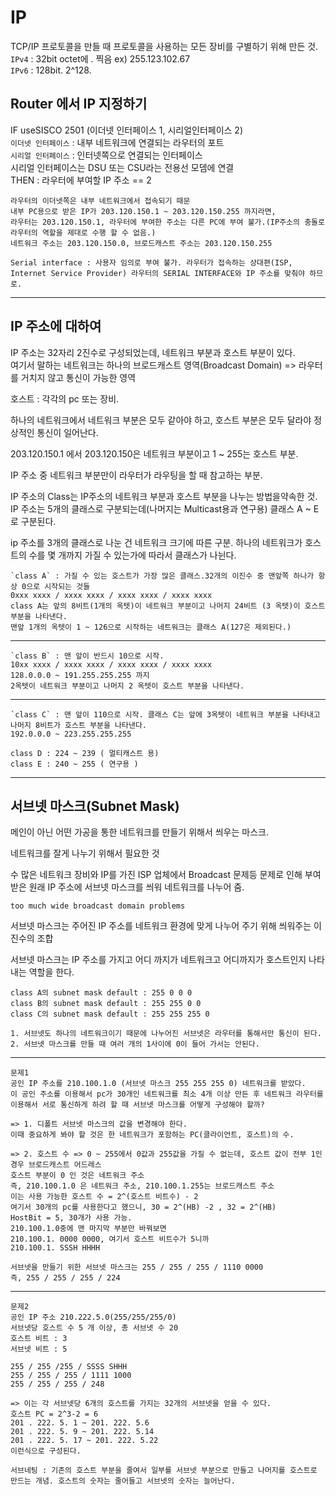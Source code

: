 # IP
TCP/IP 프로토콜을 만들 때 프로토콜을 사용하는 모든 장비를 구별하기 위해 만든 것.  
`IPv4` : 32bit octet에 . 찍음 ex) 255.123.102.67  
`IPv6` : 128bit. 2^128. 

## Router 에서 IP 지정하기
IF useSISCO 2501 (이더넷 인터페이스 1, 시리얼인터페이스 2)  
`이더넷 인터페이스` : 내부 네트워크에 연결되는 라우터의 포트  
`시리얼 인터페이스` : 인터넷쪽으로 연결되는 인터페이스  
시리얼 인터페이스는 DSU 또는 CSU라는 전용선 모뎀에 연결  
THEN : 라우터에 부여할 IP 주소 == 2

    라우터의 이더넷쪽은 내부 네트워크에서 접속되기 때문  
    내부 PC용으로 받은 IP가 203.120.150.1 ~ 203.120.150.255 까지라면,
    라우터는 203.120.150.1, 라우터에 부여한 주소는 다른 PC에 부여 불가.(IP주소의 충돌로 라우터의 역할을 제대로 수행 할 수 없음.)
    네트워크 주소는 203.120.150.0, 브로드캐스트 주소는 203.120.150.255

    Serial interface : 사용자 임의로 부여 불가. 라우터가 접속하는 상대편(ISP, Internet Service Provider) 라우터의 SERIAL INTERFACE와 IP 주소를 맞춰야 하므로.
***
## IP 주소에 대하여
IP 주소는 32자리 2진수로 구성되었는데, 네트워크 부분과 호스트 부분이 있다.  
여기서 말하는 네트워크는 하나의 브로드캐스트 영역(Broadcast Domain) => 라우터를 거치지 않고 통신이 가능한 영역  

호스트 : 각각의 pc 또는 장비.

하나의 네트워크에서 네트워크 부분은 모두 같아야 하고, 호스트 부분은 모두 달라야 정상적인 통신이 일어난다.

203.120.150.1 에서 203.120.150은 네트워크 부분이고 1 ~ 255는 호스트 부분.

IP 주소 중 네트워크 부분만이 라우터가 라우팅을 할 때 참고하는 부분.

IP 주소의 Class는 IP주소의 네트워크 부분과 호스트 부분을 나누는 방법을약속한 것. IP 주소는 5개의 클래스로 구분되는데(나머지는 Multicast용과 연구용) 클래스 A ~ E로 구분된다.

ip 주소를 3개의 클래스로 나눈 건 네트워크 크기에 따른 구분. 하나의 네트워크가 호스트의 수를 몇 개까지 가질 수 있는가에 따라서 클래스가 나뉜다.

    `class A` : 가질 수 있는 호스트가 가장 많은 클래스.32개의 이진수 중 맨앞쪽 하나가 항상 0으로 시작되는 것들
    0xxx xxxx / xxxx xxxx / xxxx xxxx / xxxx xxxx
    class A는 앞의 8비트(1개의 옥텟)이 네트워크 부분이고 나머지 24비트 (3 옥텟)이 호스트 부분을 나타낸다.
    맨앞 1개의 옥텟이 1 ~ 126으로 시작하는 네트워크는 클래스 A(127은 제외된다.)
***
    `class B` : 맨 앞이 반드시 10으로 시작.
    10xx xxxx / xxxx xxxx / xxxx xxxx / xxxx xxxx
    128.0.0.0 ~ 191.255.255.255 까지
    2옥텟이 네트워크 부분이고 나머지 2 옥텟이 호스트 부분을 나타낸다. 
***
    `class C` : 맨 앞이 110으로 시작. 클래스 C는 앞에 3옥텟이 네트워크 부분을 나타내고 나머지 8비트가 호스트 부분을 나타낸다.
    192.0.0.0 ~ 223.255.255.255

    class D : 224 ~ 239 ( 멀티캐스트 용)
    class E : 240 ~ 255 ( 연구용 )

***
## 서브넷 마스크(Subnet Mask)
메인이 아닌 어떤 가공을 통한 네트워크를 만들기 위해서 씌우는 마스크.  

네트워크를 잘게 나누기 위해서 필요한 것

수 많은 네트워크 장비와 IP를 가진 ISP 업체에서 Broadcast 문제등 문제로 인해 부여받은 원래 IP 주소에 서브넷 마스크를 씌워 네트워크를 나누어 줌.  

`too much wide broadcast domain problems`

서브넷 마스크는 주어진 IP 주소를 네트워크 환경에 맞게 나누어 주기 위해 씌워주는 이진수의 조합

서브넷 마스크는 IP 주소를 가지고 어디 까지가 네트워크고 어디까지가 호스트인지 나타내는 역할을 한다.

    class A의 subnet mask default : 255 0 0 0
    class B의 subnet mask default : 255 255 0 0
    class C의 subnet mask default : 255 255 255 0

    1. 서브넷도 하나의 네트워크이기 때문에 나누어진 서브넷은 라우터를 통해서만 통신이 된다.
    2. 서브넷 마스크를 만들 때 여러 개의 1사이에 0이 들어 가서는 안된다.
***
    문제1
    공인 IP 주소를 210.100.1.0 (서브넷 마스크 255 255 255 0) 네트워크를 받았다.
    이 공인 주소를 이용해서 pc가 30개인 네트워크를 최소 4개 이상 만든 후 네트워크 라우터를 이용해서 서로 통신하게 하려 할 때 서브넷 마스크를 어떻게 구성해야 할까?

    => 1. 디폴트 서브넷 마스크의 값을 변경해야 한다.
    이때 중요하게 봐야 할 것은 한 네트워크가 포함하는 PC(클라이언트, 호스트)의 수.
    
    => 2. 호스트 수 => 0 ~ 255에서 0값과 255값을 가질 수 없는데, 호스트 값이 전부 1인 경우 브로드캐스트 어드레스
    호스트 부분이 0 인 것은 네트워크 주소
    즉, 210.100.1.0 은 네트워크 주소, 210.100.1.255는 브로드캐스트 주소
    이는 사용 가능한 호스트 수 = 2^(호스트 비트수) - 2
    여기서 30개의 pc를 사용한다고 했으니, 30 = 2^(HB) -2 , 32 = 2^(HB)
    HostBit = 5, 30개가 사용 가능.
    210.100.1.0중에 맨 마지막 부분만 바꿔보면
    210.100.1. 0000 0000, 여기서 호스트 비트수가 5니까
    210.100.1. SSSH HHHH

    서브넷을 만들기 위한 서브넷 마스크는 255 / 255 / 255 / 1110 0000
    즉, 255 / 255 / 255 / 224
***
    문제2
    공인 IP 주소 210.222.5.0(255/255/255/0)
    서브넷당 호스트 수 5 개 이상, 총 서브넷 수 20
    호스트 비트 : 3
    서브넷 비트 : 5

    255 / 255 /255 / SSSS SHHH
    255 / 255 / 255 / 1111 1000
    255 / 255 / 255 / 248

    => 이는 각 서브넷당 6개의 호스트를 가지는 32개의 서브넷을 얻을 수 있다.
    호스트 PC = 2^3-2 = 6
    201 . 222. 5. 1 ~ 201. 222. 5.6
    201 . 222. 5. 9 ~ 201. 222. 5.14
    201 . 222. 5. 17 ~ 201. 222. 5.22
    이런식으로 구성된다.

    서브네팅 : 기존의 호스트 부분을 줄여서 일부를 서브넷 부분으로 만들고 나머지를 호스트로 만드는 개념. 호스트의 숫자는 줄어들고 서브넷의 숫자는 늘어난다.

